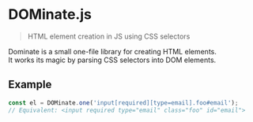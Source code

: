 # DOMinate.js
> HTML element creation in JS using CSS selectors

Dominate is a small one-file library for creating HTML elements.  
It works its magic by parsing CSS selectors into DOM elements.

## Example
```js
const el = DOMinate.one('input[required][type=email].foo#email');
// Equivalent: <input required type="email" class="foo" id="email">
```
